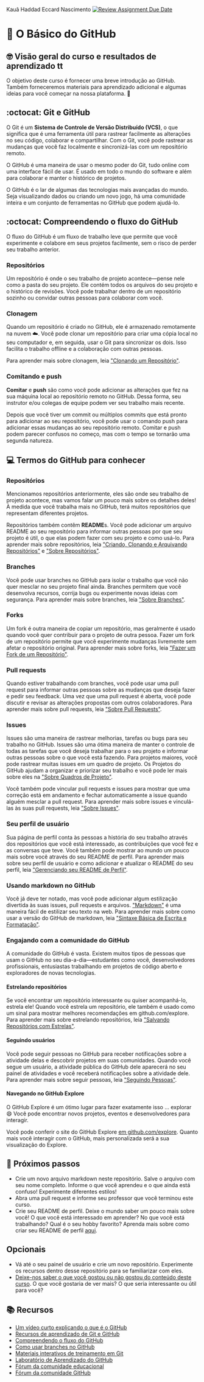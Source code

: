 Kauã Haddad Eccard Nascimento 
[![Review Assignment Due Date](https://classroom.github.com/assets/deadline-readme-button-22041afd0340ce965d47ae6ef1cefeee28c7c493a6346c4f15d667ab976d596c.svg)](https://classroom.github.com/a/OCYjtOgB)
# :wave: O Básico do GitHub 

## 🤓 Visão geral do curso e resultados de aprendizado tt

O objetivo deste curso é fornecer uma breve introdução ao GitHub. Também forneceremos materiais para aprendizado adicional e algumas ideias para você começar na nossa plataforma. 🚀

## :octocat: Git e GitHub

O Git é um **Sistema de Controle de Versão Distribuído (VCS)**, o que significa que é uma ferramenta útil para rastrear facilmente as alterações no seu código, colaborar e compartilhar. Com o Git, você pode rastrear as mudanças que você faz localmente e sincronizá-las com um repositório remoto.

O GitHub é uma maneira de usar o mesmo poder do Git, tudo online com uma interface fácil de usar. É usado em todo o mundo do software e além para colaborar e manter o histórico de projetos.

O GitHub é o lar de algumas das tecnologias mais avançadas do mundo. Seja visualizando dados ou criando um novo jogo, há uma comunidade inteira e um conjunto de ferramentas no GitHub que podem ajudá-lo.

## :octocat: Compreendendo o fluxo do GitHub 

O fluxo do GitHub é um fluxo de trabalho leve que permite que você experimente e colabore em seus projetos facilmente, sem o risco de perder seu trabalho anterior.

### Repositórios

Um repositório é onde o seu trabalho de projeto acontece—pense nele como a pasta do seu projeto. Ele contém todos os arquivos do seu projeto e o histórico de revisões. Você pode trabalhar dentro de um repositório sozinho ou convidar outras pessoas para colaborar com você.

### Clonagem 

Quando um repositório é criado no GitHub, ele é armazenado remotamente na nuvem ☁️. Você pode clonar um repositório para criar uma cópia local no seu computador e, em seguida, usar o Git para sincronizar os dois. Isso facilita o trabalho offline e a colaboração com outras pessoas.

Para aprender mais sobre clonagem, leia ["Clonando um Repositório"](https://docs.github.com/pt/github/creating-cloning-and-archiving-repositories/cloning-a-repository).

### Comitando e push

**Comitar** e **push** são como você pode adicionar as alterações que fez na sua máquina local ao repositório remoto no GitHub. Dessa forma, seu instrutor e/ou colegas de equipe podem ver seu trabalho mais recente.

Depois que você tiver um commit ou múltiplos commits que está pronto para adicionar ao seu repositório, você pode usar o comando push para adicionar essas mudanças ao seu repositório remoto. Comitar e push podem parecer confusos no começo, mas com o tempo se tornarão uma segunda natureza.

## 💻 Termos do GitHub para conhecer 

### Repositórios 
Mencionamos repositórios anteriormente, eles são onde seu trabalho de projeto acontece, mas vamos falar um pouco mais sobre os detalhes deles! À medida que você trabalha mais no GitHub, terá muitos repositórios que representam diferentes projetos.

Repositórios também contêm **README**s. Você pode adicionar um arquivo README ao seu repositório para informar outras pessoas por que seu projeto é útil, o que elas podem fazer com seu projeto e como usá-lo. Para aprender mais sobre repositórios, leia ["Criando, Clonando e Arquivando Repositórios"](https://docs.github.com/pt/github/creating-cloning-and-archiving-repositories/about-repositories) e ["Sobre Repositórios"](https://docs.github.com/pt/github/creating-cloning-and-archiving-repositories/about-repositories).

### Branches
Você pode usar branches no GitHub para isolar o trabalho que você não quer mesclar no seu projeto final ainda. Branches permitem que você desenvolva recursos, corrija bugs ou experimente novas ideias com segurança. Para aprender mais sobre branches, leia ["Sobre Branches"](https://docs.github.com/pt/github/collaborating-with-issues-and-pull-requests/about-branches).

### Forks
Um fork é outra maneira de copiar um repositório, mas geralmente é usado quando você quer contribuir para o projeto de outra pessoa. Fazer um fork de um repositório permite que você experimente mudanças livremente sem afetar o repositório original. Para aprender mais sobre forks, leia ["Fazer um Fork de um Repositório"](https://docs.github.com/pt/github/getting-started-with-github/fork-a-repo).

### Pull requests
Quando estiver trabalhando com branches, você pode usar uma pull request para informar outras pessoas sobre as mudanças que deseja fazer e pedir seu feedback. Uma vez que uma pull request é aberta, você pode discutir e revisar as alterações propostas com outros colaboradores. Para aprender mais sobre pull requests, leia ["Sobre Pull Requests"](https://docs.github.com/pt/github/collaborating-with-issues-and-pull-requests/about-pull-requests).

### Issues
Issues são uma maneira de rastrear melhorias, tarefas ou bugs para seu trabalho no GitHub. Issues são uma ótima maneira de manter o controle de todas as tarefas que você deseja trabalhar para o seu projeto e informar outras pessoas sobre o que você está fazendo. Para projetos maiores, você pode rastrear muitas issues em um quadro de projeto. Os Projetos do GitHub ajudam a organizar e priorizar seu trabalho e você pode ler mais sobre eles na ["Sobre Quadros de Projeto"](https://docs.github.com/pt/github/managing-your-work-on-github/about-project-boards).

Você também pode vincular pull requests e issues para mostrar que uma correção está em andamento e fechar automaticamente a issue quando alguém mesclar a pull request. Para aprender mais sobre issues e vinculá-las às suas pull requests, leia ["Sobre Issues"](https://docs.github.com/pt/github/managing-your-work-on-github/about-issues).

### Seu perfil de usuário
Sua página de perfil conta às pessoas a história do seu trabalho através dos repositórios que você está interessado, as contribuições que você fez e as conversas que teve. Você também pode mostrar ao mundo um pouco mais sobre você através do seu README de perfil. Para aprender mais sobre seu perfil de usuário e como adicionar e atualizar o README do seu perfil, leia ["Gerenciando seu README de Perfil"](https://docs.github.com/pt/github/setting-up-and-managing-your-github-profile/managing-your-profile-readme).

### Usando markdown no GitHub 
Você já deve ter notado, mas você pode adicionar algum estilização divertida às suas issues, pull requests e arquivos. ["Markdown"](https://guides.github.com/features/mastering-markdown/) é uma maneira fácil de estilizar seu texto na web. Para aprender mais sobre como usar a versão do GitHub de markdown, leia ["Sintaxe Básica de Escrita e Formatação"](https://docs.github.com/pt/github/writing-on-github/basic-writing-and-formatting-syntax).

### Engajando com a comunidade do GitHub
A comunidade do GitHub é vasta. Existem muitos tipos de pessoas que usam o GitHub no seu dia-a-dia—estudantes como você, desenvolvedores profissionais, entusiastas trabalhando em projetos de código aberto e exploradores de novas tecnologias.

#### Estrelando repositórios 
Se você encontrar um repositório interessante ou quiser acompanhá-lo, estrela ele! Quando você estrela um repositório, ele também é usado como um sinal para mostrar melhores recomendações em github.com/explore. Para aprender mais sobre estrelando repositórios, leia ["Salvando Repositórios com Estrelas"](https://docs.github.com/pt/github/getting-started-with-github/saving-repositories-with-stars).

#### Seguindo usuários 
Você pode seguir pessoas no GitHub para receber notificações sobre a atividade delas e descobrir projetos em suas comunidades. Quando você segue um usuário, a atividade pública do GitHub dele aparecerá no seu painel de atividades e você receberá notificações sobre a atividade dele. Para aprender mais sobre seguir pessoas, leia ["Seguindo Pessoas"](https://docs.github.com/pt/github/getting-started-with-github/following-people).

#### Navegando no GitHub Explore 
O GitHub Explore é um ótimo lugar para fazer exatamente isso ... explorar :smile: Você pode encontrar novos projetos, eventos e desenvolvedores para interagir.

Você pode conferir o site do GitHub Explore [em github.com/explore](https://github.com/explore). Quanto mais você interagir com o GitHub, mais personalizada será a sua visualização do Explore.

## 📝 Próximos passos
* Crie um novo arquivo markdown neste repositório. Salve o arquivo com seu nome completo. Informe o que você aprendeu e o que ainda está confuso! Experimente diferentes estilos!
* Abra uma pull request e informe seu professor que você terminou este curso.
* Crie seu README de perfil. Deixe o mundo saber um pouco mais sobre você! O que você está interessado em aprender? No que você está trabalhando? Qual é o seu hobby favorito? Aprenda mais sobre como criar seu README de perfil [aqui](https://docs.github.com/pt/github/setting-up-and-managing-your-github-profile/managing-your-profile-readme).

## Opcionais
* Vá até o seu painel de usuário e crie um novo repositório. Experimente os recursos dentro desse repositório para se familiarizar com eles.
* [Deixe-nos saber o que você gostou ou não gostou do conteúdo deste curso](https://support.github.com/contact/education). O que você gostaria de ver mais? O que seria interessante ou útil para você?

## 📚  Recursos 
* [Um vídeo curto explicando o que é o GitHub](https://www.youtube.com/watch?v=w3jLJU7DT5E&feature=youtu.be) 
* [Recursos de aprendizado de Git e GitHub](https://docs.github.com/pt/github/getting-started-with-github/git-and-github-learning-resources) 
* [Compreendendo o fluxo do GitHub](https://guides.github.com/introduction/flow/)
* [Como usar branches no GitHub](https://www.youtube.com/watch?v=H5GJfcp3p4Q&feature=youtu.be)
* [Materiais interativos de treinamento em Git](https://githubtraining.github.io/training-manual/#/01_getting_ready_for_class)
* [Laboratório de Aprendizado do GitHub](https://lab.github.com/)
* [Fórum da comunidade educacional](https://education.github.community/)
* [Fórum da comunidade GitHub](https://github.community/)
